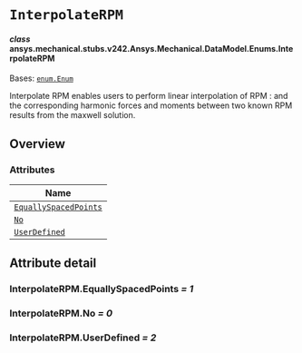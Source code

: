 # `InterpolateRPM`



#### *class* ansys.mechanical.stubs.v242.Ansys.Mechanical.DataModel.Enums.InterpolateRPM

Bases: [`enum.Enum`](https://docs.python.org/3/library/enum.html#enum.Enum)

Interpolate RPM enables users to perform linear interpolation of RPM
: and the corresponding harmonic forces and moments between two known RPM results from the maxwell solution.

<!-- !! processed by numpydoc !! -->

<a id="overview"></a>

## Overview

### Attributes

| Name |
| ---------------------------------------------------------------- |
| [`EquallySpacedPoints`](#InterpolateRPM.EquallySpacedPoints) |
| [`No`](#InterpolateRPM.No) |
| [`UserDefined`](#InterpolateRPM.UserDefined) |

<a id="attribute-detail"></a>

## Attribute detail

<a id="InterpolateRPM.EquallySpacedPoints"></a>

### InterpolateRPM.EquallySpacedPoints *= 1*

<a id="InterpolateRPM.No"></a>

### InterpolateRPM.No *= 0*

<a id="InterpolateRPM.UserDefined"></a>

### InterpolateRPM.UserDefined *= 2*


